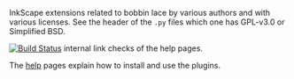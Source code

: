 InkScape extensions related to bobbin lace by various authors and with various licenses.
See the header of the `.py` files which one has GPL-v3.0 or Simplified BSD.

[![Build Status](https://travis-ci.org/d-bl/GroundForge.svg?branch=master)](https://travis-ci.org/d-bl/inkscape-bobbinlace) 
internal link checks of the help pages.

The [help] pages explain how to install and use the plugins.

[help]: https://d-bl/github.io/inkscape-bobbinlace/

